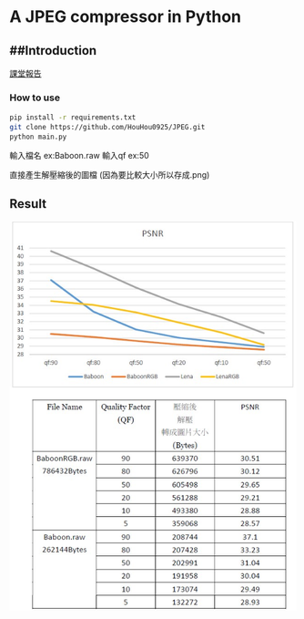 # A JPEG compressor in Python 
##Introduction
--


[課堂報告](https://github.com/HouHou0925/JPEG/blob/main/108522039_JPEG.pdf)


### How to use

``` bash
pip install -r requirements.txt
git clone https://github.com/HouHou0925/JPEG.git
python main.py
```

輸入檔名 ex:Baboon.raw
輸入qf ex:50

直接產生解壓縮後的圖檔 (因為要比較大小所以存成.png)



Result
--

![](https://github.com/HouHou0925/JPEG/blob/main/img/result.jpg)
